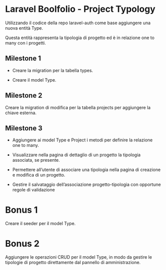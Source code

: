 # Laravel Boolfolio - Project Typology

Utilizzando il codice della repo laravel-auth come base aggiungere una nuova entità Type.

Questa entità rappresenta la tipologia di progetto ed è in relazione one to many con i progetti.

## Milestone 1

-   Creare la migration per la tabella types.

-   Creare il model Type.

## Milestone 2

Creare la migration di modifica per la tabella projects per aggiungere la chiave esterna.

## Milestone 3

-   Aggiungere ai model Type e Project i metodi per definire la relazione one to many.

-   Visualizzare nella pagina di dettaglio di un progetto la tipologia associata, se presente.

-   Permettere all’utente di associare una tipologia nella pagina di creazione e modifica di un progetto.

-   Gestire il salvataggio dell’associazione progetto-tipologia con opportune regole di validazione

# Bonus 1

Creare il seeder per il model Type.

# Bonus 2

Aggiungere le operazioni CRUD per il model Type, in modo da gestire le tipologie di progetto direttamente dal pannello di amministrazione.
